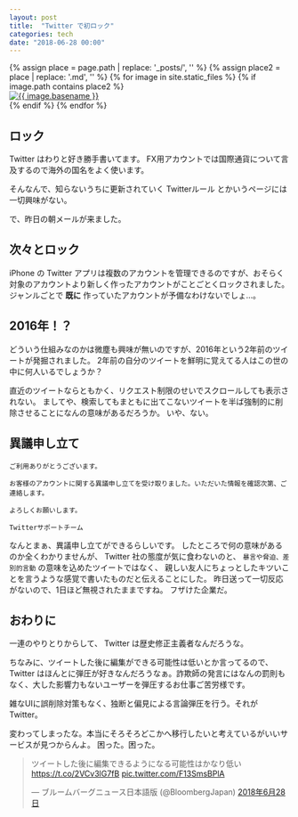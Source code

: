 ```yaml
---
layout: post
title:  "Twitter で初ロック"
categories: tech
date: "2018-06-28 00:00"
---
```


<div class="trim">
{% assign place = page.path | replace: '_posts/', '' %}
{% assign place2 = place | replace: '.md', '' %}
{% for image in site.static_files %}
  {% if image.path contains place2 %}
    <div class="trim__item">
      <a href="{{ site.bseurl }}{{ image.path }}">
        <img class="trim" src="{{ site.baseurl }}{{ image.path }}" alt="{{ image.basename }}">
      </a>
    </div>
  {% endif %}
{% endfor %}
</div>

## ロック

Twitter はわりと好き勝手書いてます。
FX用アカウントでは国際通貨について言及するので海外の国名をよく使います。

そんなんで、知らないうちに更新されていく Twitterルール とかいうページには一切興味がない。

で、昨日の朝メールが来ました。

## 次々とロック

iPhone の Twitter アプリは複数のアカウントを管理できるのですが、おそらく対象のアカウントより新しく作ったアカウントがことごとくロックされました。
ジャンルごとで **既に** 作っていたアカウントが予備なわけないでしょ...。

## 2016年！？

どういう仕組みなのかは微塵も興味が無いのですが、2016年という2年前のツイートが発掘されました。
2年前の自分のツイートを鮮明に覚えてる人はこの世の中に何人いるでしょうか？

直近のツイートならともかく、リクエスト制限のせいでスクロールしても表示されない。
ましてや、検索してもまともに出てこないツイートを半ば強制的に削除させることになんの意味があるだろうか。
いや、ない。

## 異議申し立て

```
ご利用ありがとうございます。

お客様のアカウントに関する異議申し立てを受け取りました。いただいた情報を確認次第、ご連絡します。

よろしくお願いします。

Twitterサポートチーム
```

なんとまぁ、異議申し立てができるらしいです。
したところで何の意味があるのか全くわかりませんが、
Twitter 社の態度が気に食わないのと、
`暴言や脅迫、差別的言動` の意味を込めたツイートではなく、
親しい友人にちょっとしたキツいことを言うような感覚で書いたものだと伝えることにした。
昨日送って一切反応がないので、1日ほど無視されたままですね。
フザけた企業だ。

## おわりに

一連のやりとりからして、 Twitter は歴史修正主義者なんだろうな。

ちなみに、ツイートした後に編集ができる可能性は低いとか言ってるので、Twitter はほんとに弾圧が好きなんだろうなぁ。詐欺師の発言にはなんの罰則もなく、大した影響力もないユーザーを弾圧するお仕事ご苦労様です。

雑なUIに誤削除対策もなく、独断と偏見による言論弾圧を行う。それが Twitter。

変わってしまったな。本当にそろそろどこかへ移行したいと考えているがいいサービスが見つからんよ。
困った。困った。

<blockquote class="twitter-tweet" data-lang="ja"><p lang="ja" dir="ltr">ツイートした後に編集できるようになる可能性はかなり低い <a href="https://t.co/2VCv3lG7fB">https://t.co/2VCv3lG7fB</a> <a href="https://t.co/F13SmsBPlA">pic.twitter.com/F13SmsBPlA</a></p>&mdash; ブルームバーグニュース日本語版 (@BloombergJapan) <a href="https://twitter.com/BloombergJapan/status/1012282255891238912?ref_src=twsrc%5Etfw">2018年6月28日</a></blockquote>
<script async src="https://platform.twitter.com/widgets.js" charset="utf-8"></script>

